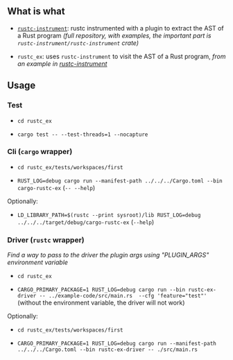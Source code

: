 ## What is what

- [`rustc-instrument`](https://github.com/FedericoBruzzone/rustc-instrument): rustc instrumented with a plugin to extract the AST of a Rust program _(full repository, with examples, the important part is `rustc-instrument/rustc-instrument` crate)_

- `rustc_ex`: uses `rustc-instrument` to visit the AST of a Rust program, _from an example in [rustc-instrument](https://github.com/FedericoBruzzone/rustc-instrument)_

## Usage

### Test

- `cd rustc_ex`

- `cargo test -- --test-threads=1 --nocapture`

### Cli (`cargo` wrapper)

- `cd rustc_ex/tests/workspaces/first`

- `RUST_LOG=debug cargo run --manifest-path ../../../Cargo.toml --bin cargo-rustc-ex` (`-- --help`)

Optionally:

- `LD_LIBRARY_PATH=$(rustc --print sysroot)/lib RUST_LOG=debug ../../../target/debug/cargo-rustc-ex` (`--help`)

### Driver (`rustc` wrapper)

*Find a way to pass to the driver the plugin args using "PLUGIN_ARGS" environment variable*

- `cd rustc_ex`

- `CARGO_PRIMARY_PACKAGE=1 RUST_LOG=debug cargo run --bin rustc-ex-driver -- ../example-code/src/main.rs  --cfg 'feature="test"'` (without the environment variable, the driver will not work)

Optionally:

- `cd rustc_ex/tests/workspaces/first`

- `CARGO_PRIMARY_PACKAGE=1 RUST_LOG=debug cargo run --manifest-path ../../../Cargo.toml --bin rustc-ex-driver -- ./src/main.rs`
